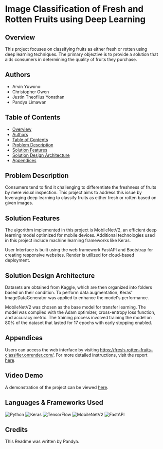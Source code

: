 <h1>Image Classification of Fresh and Rotten Fruits using Deep Learning</h1>

<h2 id="overview">Overview</h2>
<p>This project focuses on classifying fruits as either fresh or rotten using deep learning techniques. The primary objective is to provide a solution that aids consumers in determining the quality of fruits they purchase.</p>

<h2 id="authors">Authors</h2>
<ul>
  <li>Arvin Yuwono</li>
  <li>Christopher Owen</li>
  <li>Justin Theofilus Yonathan</li>
  <li>Pandya Limawan</li>
</ul>

<h2 id="table-of-contents">Table of Contents</h2>
<ul>
  <li><a href="#overview">Overview</a></li>
  <li><a href="#authors">Authors</a></li>
  <li><a href="#table-of-contents">Table of Contents</a></li>
  <li><a href="#problem-description">Problem Description</a></li>
  <li><a href="#solution-features">Solution Features</a></li>
  <li><a href="#solution-design-architecture">Solution Design Architecture</a></li>
  <li><a href="#appendices">Appendices</a></li>
</ul>

<h2 id="problem-description">Problem Description</h2>
<p>Consumers tend to find it challenging to differentiate the freshness of fruits by mere visual inspection. This project aims to address this issue by leveraging deep learning to classify fruits as either fresh or rotten based on given images.</p>

<h2 id="solution-features">Solution Features</h2>
<p>The algorithm implemented in this project is MobileNetV2, an efficient deep learning model optimized for mobile devices. Additional technologies used in this project include machine learning frameworks like Keras.</p>
<p>User Interface is built using the web framework FastAPI and Bootstrap for creating responsive websites. Render is utilized for cloud-based deployment.</p>

<h2 id="solution-design-architecture">Solution Design Architecture</h2>
<p>Datasets are obtained from Kaggle, which are then organized into folders based on their condition. To perform data augmentation, Keras' ImageDataGenerator was applied to enhance the model's performance.</p>
<p>MobileNetV2 was chosen as the base model for transfer learning. The model was compiled with the Adam optimizer, cross-entropy loss function, and accuracy metric. The training process involved training the model on 80% of the dataset that lasted for 17 epochs with early stopping enabled.</p>

<h2 id="appendices">Appendices</h2>
<p>Users can access the web interface by visiting <a href="https://fresh-rotten-fruits-classifier.onrender.com/">https://fresh-rotten-fruits-classifier.onrender.com/</a>. For more detailed instructions, visit the report <a href="docs">here</a>.</p>

<h2>Video Demo</h2>
<p>A demonstration of the project can be viewed <a href="https://youtu.be/ZEOwV2rRGKM">here</a>.</p>

<h2>Languages & Frameworks Used</h2>

![Python](https://img.shields.io/badge/Python-3.7+-blue?style=for-the-badge&logo=python)
![Keras](https://img.shields.io/badge/Keras-2.4-red?style=for-the-badge&logo=keras)
![TensorFlow](https://img.shields.io/badge/TensorFlow-2.5-orange?style=for-the-badge&logo=tensorflow)
![MobileNetV2](https://img.shields.io/badge/MobileNetV2-green?style=for-the-badge&logo=mobile)
![FastAPI](https://img.shields.io/badge/FastAPI-0.68-blueviolet?style=for-the-badge&logo=fastapi)


<h2>Credits</h2>
This Readme was written by Pandya.
